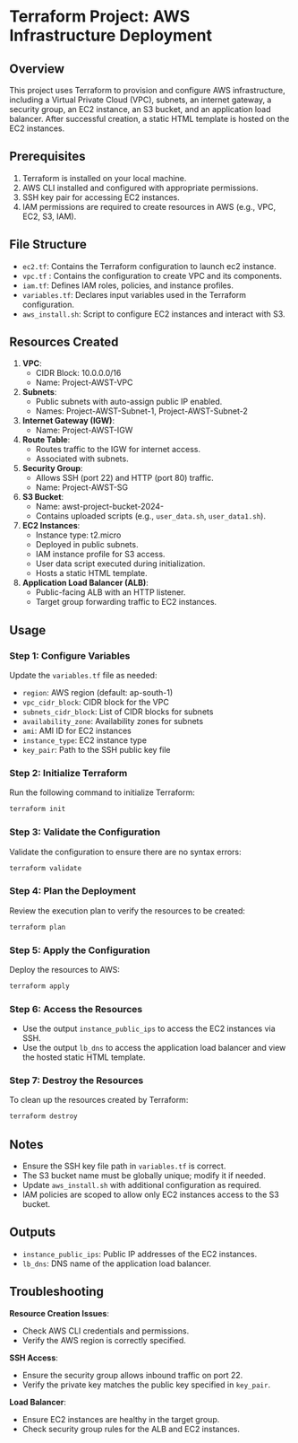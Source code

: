 ﻿# Terraform Project: AWS Infrastructure Deployment

## Overview
This project uses Terraform to provision and configure AWS infrastructure, including a Virtual Private Cloud (VPC), subnets, an internet gateway, a security group, an EC2 instance, an S3 bucket, and an application load balancer. After successful creation, a static HTML template is hosted on the EC2 instances.

## Prerequisites
1. Terraform is installed on your local machine.
2. AWS CLI installed and configured with appropriate permissions.
3. SSH key pair for accessing EC2 instances.
4. IAM permissions are required to create resources in AWS (e.g., VPC, EC2, S3, IAM).

## File Structure
- `ec2.tf`: Contains the Terraform configuration to launch ec2 instance.
- `vpc.tf` : Contains the configuration to create VPC and its components.
- `iam.tf`: Defines IAM roles, policies, and instance profiles.
- `variables.tf`: Declares input variables used in the Terraform configuration.
- `aws_install.sh`: Script to configure EC2 instances and interact with S3.

## Resources Created
1. **VPC**:
   - CIDR Block: 10.0.0.0/16
   - Name: Project-AWST-VPC
2. **Subnets**:
   - Public subnets with auto-assign public IP enabled.
   - Names: Project-AWST-Subnet-1, Project-AWST-Subnet-2
3. **Internet Gateway (IGW)**:
   - Name: Project-AWST-IGW
4. **Route Table**:
   - Routes traffic to the IGW for internet access.
   - Associated with subnets.
5. **Security Group**:
   - Allows SSH (port 22) and HTTP (port 80) traffic.
   - Name: Project-AWST-SG
6. **S3 Bucket**:
   - Name: awst-project-bucket-2024-<region>
   - Contains uploaded scripts (e.g., `user_data.sh`, `user_data1.sh`).
7. **EC2 Instances**:
   - Instance type: t2.micro
   - Deployed in public subnets.
   - IAM instance profile for S3 access.
   - User data script executed during initialization.
   - Hosts a static HTML template.
8. **Application Load Balancer (ALB)**:
   - Public-facing ALB with an HTTP listener.
   - Target group forwarding traffic to EC2 instances.

## Usage

### Step 1: Configure Variables
Update the `variables.tf` file as needed:
- `region`: AWS region (default: ap-south-1)
- `vpc_cidr_block`: CIDR block for the VPC
- `subnets_cidr_block`: List of CIDR blocks for subnets
- `availability_zone`: Availability zones for subnets
- `ami`: AMI ID for EC2 instances
- `instance_type`: EC2 instance type
- `key_pair`: Path to the SSH public key file

### Step 2: Initialize Terraform
Run the following command to initialize Terraform:

```sh
terraform init
```
### Step 3: Validate the Configuration
Validate the configuration to ensure there are no syntax errors:

```sh
terraform validate
```
### Step 4: Plan the Deployment
Review the execution plan to verify the resources to be created:

```sh
terraform plan
```
### Step 5: Apply the Configuration
Deploy the resources to AWS:

```sh
terraform apply
```
### Step 6: Access the Resources
- Use the output `instance_public_ips` to access the EC2 instances via SSH.
- Use the output `lb_dns` to access the application load balancer and view the hosted static HTML template.

### Step 7: Destroy the Resources
To clean up the resources created by Terraform:

```sh
terraform destroy
```
## Notes
- Ensure the SSH key file path in `variables.tf` is correct.
- The S3 bucket name must be globally unique; modify it if needed.
- Update `aws_install.sh` with additional configuration as required.
- IAM policies are scoped to allow only EC2 instances access to the S3 bucket.

## Outputs
- `instance_public_ips`: Public IP addresses of the EC2 instances.
- `lb_dns`: DNS name of the application load balancer.

## Troubleshooting
**Resource Creation Issues**:
- Check AWS CLI credentials and permissions.
- Verify the AWS region is correctly specified.

**SSH Access**:
- Ensure the security group allows inbound traffic on port 22.
- Verify the private key matches the public key specified in `key_pair`.

**Load Balancer**:
- Ensure EC2 instances are healthy in the target group.
- Check security group rules for the ALB and EC2 instances.
